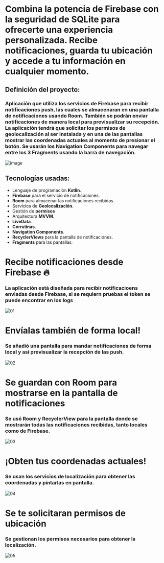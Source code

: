 # Combina la potencia de Firebase con la seguridad de SQLite para ofrecerte una experiencia personalizada. Recibe notificaciones, guarda tu ubicación y accede a tu información en cualquier momento.

## Definición del proyecto: 
### Aplicación que utiliza los servicios de **Firebase** para recibir notificaciones push, las cuales se almacenaran en una pantalla de notificaciones usando **Room**. También se podrán enviar notificaciones de manera local para previsualizar su recepción. La aplicación tendrá que solicitar los **permisos de geolocalización** al ser instalada y en una de las pantallas **mostrar las coordenadas actuales** al momento de presionar el botón. Se usarán los **Navigation Components** para navegar entre los 3 **Fragments** usando la barra de navegación. 

![image](https://github.com/user-attachments/assets/cb4d98d3-0d84-4433-8933-634c0c7e5bdc)

## Tecnologías usadas:
- Lenguaje de programación **Kotlin**.
- **Firebase** para el servicio de notificaciones.
- **Room** para almacenar las notificaciones recibidas.
- Servicios de **Geolocalización**.
- Gestión de **permisos**
- Arquitectura **MVVM**.
- **LiveData**.
- **Corrutinas**.
- **Navigation Components**.
- **RecyclerViews** para la pantalla de notificaciones.
- **Fragments** para las pantallas.

# Recibe notificaciones desde Firebase 🔥
### La aplicación está diseñada para recibir notificacioens enviadas desde Firebase, si se requiern pruebas el token se puede encontrar en los **logs**
![01](https://github.com/user-attachments/assets/0156f64d-f1de-4fb6-9fa0-0a5bb8c88a78) 
# Envíalas también de forma local!
### Se añadió una pantalla para mandar notificaciones de forma local y así previsualizar la recepción de las push.
![02](https://github.com/user-attachments/assets/ef717cf9-6af0-4243-bce4-a5f2c5f6165a)
# Se guardan con Room para mostrarse en la pantalla de notificaciones
### Se usó **Room** y **RecyclerView** para la pantalla donde se mostrarán todas las notificaciones recibidas, tanto locales como de Firebase.
![03](https://github.com/user-attachments/assets/66103c46-5028-4e9a-ba74-7b1c4e7cf6c6)
# ¡Obten tus coordenadas actuales!
### Se usan los servicios de localización para obtener las coordenadas y pintarlas en pantalla.
![04](https://github.com/user-attachments/assets/8ce4b5a0-4b1d-4543-8a3e-70fd5878e93c)
# Se te solicitaran permisos de ubicación
### Se gestionan los permisos necesarios para obtener la localización.
![05](https://github.com/user-attachments/assets/724edb6d-6a79-4ef4-aa62-e3c15df433e3)
